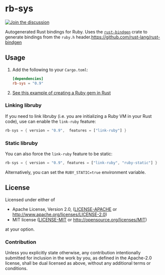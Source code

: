 # rb-sys

[![Join the discussion](https://img.shields.io/badge/slack-chat-blue.svg)](https://join.slack.com/t/oxidize-rb/shared_invite/zt-16zv5tqte-Vi7WfzxCesdo2TqF_RYBCw)

Autogenerated Rust bindings for Ruby. Uses the [`rust-bindgen`](https://github.com/rust-lang/rust-bindgen) crate to
generate bindings from the `ruby.h` header.https://github.com/rust-lang/rust-bindgen

## Usage

1. Add the following to your `Cargo.toml`:

   ```toml
   [dependencies]
   rb-sys = "0.9"
   ```

2. [See this example of creating a Ruby gem in Rust](./examples/rust_reverse)

### Linking libruby

If you need to link libruby (i.e. you are initializing a Ruby VM in your Rust code), use can enable the `link-ruby`
feature:

```rust
rb-sys = { version = "0.9",  features = ["link-ruby"] }
```

### Static libruby

You can also force the `link-ruby` feature to be static:

```rust
rb-sys = { version = "0.9", features = ["link-ruby", "ruby-static"] }
```

Alternatively, you can set the `RUBY_STATIC=true` environment variable.

## License

Licensed under either of

- Apache License, Version 2.0, ([LICENSE-APACHE](LICENSE-APACHE) or http://www.apache.org/licenses/LICENSE-2.0)
- MIT license ([LICENSE-MIT](LICENSE-MIT) or http://opensource.org/licenses/MIT)

at your option.

### Contribution

Unless you explicitly state otherwise, any contribution intentionally submitted for inclusion in the work by you, as
defined in the Apache-2.0 license, shall be dual licensed as above, without any additional terms or conditions.
